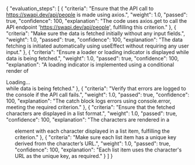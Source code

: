 {
  "evaluation_steps": [
    {
      "criteria": "Ensure that the API call to https://swapi.dev/api/people is made using axios.",
      "weight": 1.0,
      "passed": true,
      "confidence": 100,
      "explanation": "The code uses axios.get to call the API endpoint 'https://swapi.dev/api/people', fulfilling this criterion."
    },
    {
      "criteria": "Make sure the data is fetched initially without any input fields.",
      "weight": 1.0,
      "passed": true,
      "confidence": 100,
      "explanation": "The data fetching is initiated automatically using useEffect without requiring any user input."
    },
    {
      "criteria": "Ensure a loader or loading indicator is displayed while data is being fetched.",
      "weight": 1.0,
      "passed": true,
      "confidence": 100,
      "explanation": "A loading indicator is implemented using a conditional render of <div className='loader'>Loading...</div> while data is being fetched."
    },
    {
      "criteria": "Verify that errors are logged to the console if the API call fails.",
      "weight": 1.0,
      "passed": true,
      "confidence": 100,
      "explanation": "The catch block logs errors using console.error, meeting the required criterion."
    },
    {
      "criteria": "Ensure that the fetched characters are displayed in a list format.",
      "weight": 1.0,
      "passed": true,
      "confidence": 100,
      "explanation": "The characters are rendered in a <ul> element with each character displayed in a list item, fulfilling the criterion."
    },
    {
      "criteria": "Make sure each list item has a unique key derived from the character’s URL.",
      "weight": 1.0,
      "passed": true,
      "confidence": 100,
      "explanation": "Each list item uses the character's URL as the unique key, as required."
    }
  ]
}
